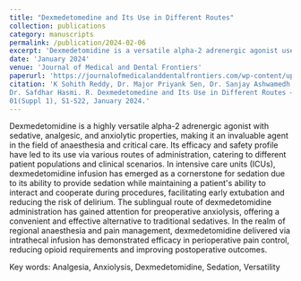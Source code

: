 ```yaml
---
title: "Dexmedetomedine and Its Use in Different Routes"
collection: publications
category: manuscripts
permalink: /publication/2024-02-06
excerpt: 'Dexmedetomidine is a versatile alpha-2 adrenergic agonist used for sedation, analgesia, and anxiolysis in anesthesia and critical care. Its administration via different routes, such as intravenous, sublingual, and intrathecal, enhances patient outcomes by reducing opioid use and minimizing delirium risks.'
date: 'January 2024'
venue: 'Journal of Medical and Dental Frontiers'
paperurl: 'https://journalofmedicalanddentalfrontiers.com/wp-content/uploads/2024/06/1-Dexmed-Sup-Is-Jan-24.pdf'
citation: 'K Sohith Reddy, Dr. Major Priyank Sen, Dr. Sanjay Ashwamedh Kshirsagar, Dr. Hemangi Yashwant Jadhav,
Dr. Safdhar Hasmi. R. Dexmedetomedine and Its Use in Different Routes – A Review. Jour Med Dent Fron,
01(Suppl 1), S1-S22, January 2024.'
---
```


Dexmedetomidine is a highly versatile alpha-2 adrenergic agonist with sedative, analgesic, and anxiolytic properties, making it an invaluable agent in the field of anaesthesia and critical care. Its efficacy and safety profile have led to its use via various routes of administration, catering to different patient populations and clinical scenarios. In intensive care units (ICUs), dexmedetomidine infusion has emerged as a cornerstone for sedation due to its ability to provide sedation while maintaining a patient's ability to interact and cooperate during procedures, facilitating early extubation and reducing the risk of delirium. The sublingual route of dexmedetomidine administration has gained attention for preoperative anxiolysis, offering a convenient and effective alternative to traditional sedatives. In the realm of regional anaesthesia and pain management, dexmedetomidine delivered via intrathecal infusion has demonstrated efficacy in perioperative pain control, reducing opioid requirements and improving postoperative outcomes.

Key words: Analgesia, Anxiolysis, Dexmedetomidine, Sedation, Versatility
